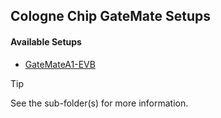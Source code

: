 ## Cologne Chip GateMate Setups

#### Available Setups

* [GateMateA1-EVB](GateMateA1-EVB)

> [!TIP]
> See the sub-folder(s) for more information.

